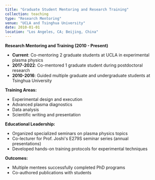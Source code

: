 ```yaml
---
title: "Graduate Student Mentoring and Research Training"
collection: teaching
type: "Research Mentoring"
venue: "UCLA and Tsinghua University"
date: 2010-01-01
location: "Los Angeles, CA; Beijing, China"
---
```


**Research Mentoring and Training (2010 - Present)**
* **Current**: Co-mentoring 2 graduate students at UCLA in experimental plasma physics
* **2017-2022**: Co-mentored 1 graduate student during postdoctoral research
* **2010-2016**: Guided multiple graduate and undergraduate students at Tsinghua University

**Training Areas:**
* Experimental design and execution
* Advanced plasma diagnostics
* Data analysis
* Scientific writing and presentation

**Educational Leadership:**
* Organized specialized seminars on plasma physics topics
* Co-lecturer for Prof. Joshi's E279S seminar series (annual presentations)
* Developed hands-on training protocols for experimental techniques

**Outcomes:**
* Multiple mentees successfully completed PhD programs
* Co-authored publications with students
